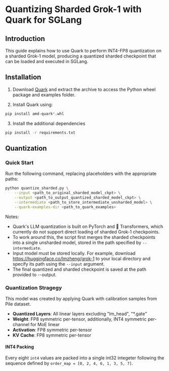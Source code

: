 # Quantizing Sharded Grok-1 with Quark for SGLang

## Introduction

This guide explains how to use Quark to perform INT4-FP8 quantization on a sharded Grok-1 model, producing a quantized sharded checkpoint that can be loaded and executed in SGLang.

## Installation

1. Download [Quark](https://amd.com/bin/public/amdOpenDownload?filename=amd_quark-0.7%2080c639ab2c.zip) and extract the archive to access the Python wheel package and examples folder.

2. Install Quark using:
```bash
pip install amd-quark*.whl
```

3. Install the additional dependencies
```bash
pip install -r requirements.txt
```

## Quantization

### Quick Start

Run the following command, replacing placeholders with the appropriate paths:

```bash
python quantize_sharded.py \
    --input <path_to_original_sharded_model_ckpt> \
    --output <path_to_output_quantized_sharded_model_ckpt> \
    --intermediate <path_to_store_intermediate_unsharded_model> \
    --quark-examples-dir <path_to_quark_examples>
```

Notes:
- Quark's LLM quantization is built on PyTorch and 🤗 Transformers, which currently do not support direct loading of sharded Grok-1 checkpoints.
- To work around this, the script first merges the sharded checkpoints into a single unsharded model, stored in the path specified by `--intermediate`.
- Input model must be stored locally. For example, download https://huggingface.co/lmzheng/grok-1 to your local directory and specify its path using the `--input` argument.
- The final quantized and sharded checkpoint is saved at the path provided to --output.

### Quantization Stragegy

This model was created by applying Quark with calibration samples from Pile dataset.

- **Quantized Layers**: All linear layers excluding "lm_head", "*.gate"
- **Weight**: FP8 symmetric per-tensor, additionally, INT4 symmetric per-channel for MoE linear
- **Activation**: FP8 symmetric per-tensor
- **KV Cache**: FP8 symmetric per-tensor

#### INT4 Packing
Every eight `int4` values are packed into a single int32 integeter following the sequence defined by `order_map = [0, 2, 4, 6, 1, 3, 5, 7]`.
